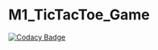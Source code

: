 # M1_TicTacToe_Game

[![Codacy Badge](https://api.codacy.com/project/badge/Grade/c9ce8ce3f4d54f65bdc9f6a694b135e6)](https://app.codacy.com/gh/hrithik125/M1_TicTacToe_Game?utm_source=github.com&utm_medium=referral&utm_content=hrithik125/M1_TicTacToe_Game&utm_campaign=Badge_Grade_Settings)